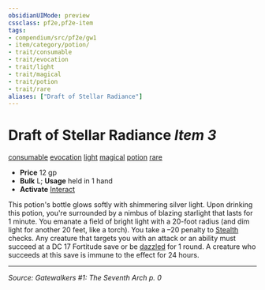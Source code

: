 ```yaml
---
obsidianUIMode: preview
cssclass: pf2e,pf2e-item
tags:
- compendium/src/pf2e/gw1
- item/category/potion/
- trait/consumable
- trait/evocation
- trait/light
- trait/magical
- trait/potion
- trait/rare
aliases: ["Draft of Stellar Radiance"]
---
```

# Draft of Stellar Radiance *Item 3*  
[consumable](consumable.md "Consumable Item Trait")  [evocation](evocation.md "Evocation School Trait")  [light](Reference/Rules/Traits/light.md "Light Effect Trait")  [magical](magical.md "Magical Item Trait")  [potion](potion.md "Potion Item Trait")  [rare](rare.md "Rare Rarity Trait")  

- **Price** 12 gp
- **Bulk** L; **Usage** held in 1 hand
- **Activate** [Interact](interact.md)

This potion's bottle glows softly with shimmering silver light. Upon drinking this potion, you're surrounded by a nimbus of blazing starlight that lasts for 1 minute. You emanate a field of bright light with a 20-foot radius (and dim light for another 20 feet, like a torch). You take a –20 penalty to [Stealth](skills.md#Stealth) checks. Any creature that targets you with an attack or an ability must succeed at a DC 17 Fortitude save or be [dazzled](conditions.md#Dazzled) for 1 round. A creature who succeeds at this save is immune to the effect for 24 hours.


---
*Source: Gatewalkers #1: The Seventh Arch p. 0*